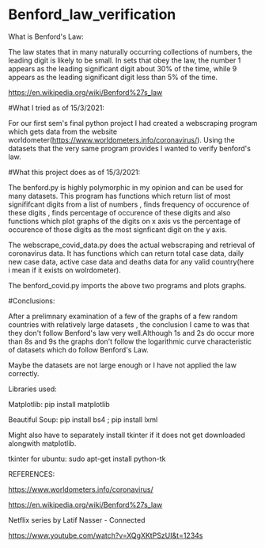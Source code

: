 # Benford_law_verification

What is Benford's Law:

The law states that in many naturally occurring collections of numbers, the leading digit is likely to be small. In sets that obey the law, the number 1 appears as the leading significant digit about 30% of the time, while 9 appears as the leading significant digit less than 5% of the time. 

https://en.wikipedia.org/wiki/Benford%27s_law

#What I tried as of 15/3/2021:

For our  first sem's final python project I had created a webscraping program which gets data from the website worldometer(https://www.worldometers.info/coronavirus/). Using the datasets that the very same program provides I wanted to verify benford's law. 

#What this project does as of 15/3/2021:

The benford.py is highly polymorphic in my opinion and can be used for many datasets. This program has functions which return list of most signififcant digits from a list of numbers , finds frequency of occurence of these digits , finds percentage of occurence of these digits and also functions which plot graphs of the digits on x axis vs the percentage of occurence of those digits as the most signficant digit on the y axis.

The webscrape_covid_data.py does the actual webscraping and retrieval of coronavirus data. It has functions which can return total case data, daily new case data, active case data and deaths data for any valid country(here i mean if it exists on wolrdometer).

The benford_covid.py imports the above two programs and plots graphs.


#Conclusions:

After a prelimnary examination of a few of the graphs of a few random countries with relatively large datasets , the conclusion I came to was that they don't follow Benford's law very well.Although 1s and 2s do occur more than 8s and 9s the graphs don't follow the logarithmic curve characteristic of datasets which do follow Benford's Law.

Maybe the datasets are not large enough or I have not applied the law correctly.


Libraries used:

Matplotlib: pip install matplotlib

Beautiful Soup: pip install bs4 ; pip install lxml

Might also have to separately install tkinter if it does not get downloaded alongwith matplotlib.

tkinter for ubuntu:  sudo apt-get install python-tk


REFERENCES:

https://www.worldometers.info/coronavirus/


https://en.wikipedia.org/wiki/Benford%27s_law


Netflix series by Latif Nasser - Connected

https://www.youtube.com/watch?v=XQgXKtPSzUI&t=1234s







